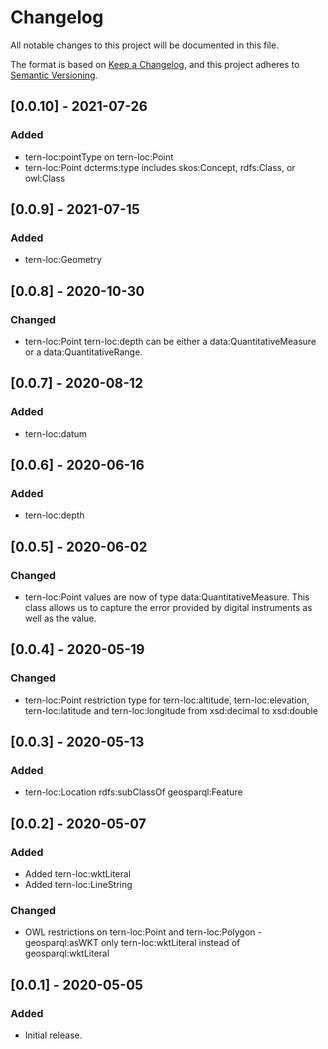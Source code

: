 # Changelog
All notable changes to this project will be documented in this file.

The format is based on [Keep a Changelog](https://keepachangelog.com/en/1.0.0/),
and this project adheres to [Semantic Versioning](https://semver.org/spec/v2.0.0.html).


## [0.0.10] - 2021-07-26
### Added
- tern-loc:pointType on tern-loc:Point
- tern-loc:Point dcterms:type includes skos:Concept, rdfs:Class, or owl:Class


## [0.0.9] - 2021-07-15
### Added
- tern-loc:Geometry


## [0.0.8] - 2020-10-30
### Changed
- tern-loc:Point tern-loc:depth can be either a data:QuantitativeMeasure or a data:QuantitativeRange.


## [0.0.7] - 2020-08-12
### Added
- tern-loc:datum


## [0.0.6] - 2020-06-16
### Added
- tern-loc:depth


## [0.0.5] - 2020-06-02
### Changed
- tern-loc:Point values are now of type data:QuantitativeMeasure. This class allows us to capture the error provided by digital instruments as well as the value. 


## [0.0.4] - 2020-05-19
### Changed
- tern-loc:Point restriction type for tern-loc:altitude, tern-loc:elevation, tern-loc:latitude and tern-loc:longitude from xsd:decimal to xsd:double


## [0.0.3] - 2020-05-13
### Added
- tern-loc:Location rdfs:subClassOf geosparql:Feature


## [0.0.2] - 2020-05-07
### Added
- Added tern-loc:wktLiteral
- Added tern-loc:LineString
### Changed
- OWL restrictions on tern-loc:Point and tern-loc:Polygon - geosparql:asWKT only tern-loc:wktLiteral instead of geosparql:wktLiteral


## [0.0.1] - 2020-05-05
### Added
- Initial release.